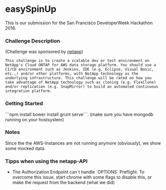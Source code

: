 # easySpinUp

This is our submission for the San Francisco DeveloperWeek Hackathon 2016.

### Challenge Description
(Challenge was sponsored by [netapp](http://www.netapp.com/us/))

```This challenge is to create a scalable dev or test environment on NetApp's Cloud ONTAP for AWS data storage platform. You should use a CI/CD environment such as Jenkins, IDE (e.g. Eclipse, Visual Basic, etc.,) and/or other platforms, with NetApp technology as the underlying infrastructure. This challenge will be rated on how you take advantage of NetApp technology such as cloning (e.g. FlexClone) and/or replication (e.g. SnapMirror) to build an automated continuous integration platform.```


### Getting Started 
´´´npm install
bower install
grunt serve´´´. 
(make sure you have mongodb running on your hostsystem)

### Notes

Since the the AWS-Instances are not running anymore (obviously), we show some mocked data.

### Tipps when using the netapp-API
- The Authorization Endpoint can´t handle `OPTIONS´ Preflight. To overcome this issue, start chrome with some flags to disable this, or make the request from the backend (what we did)
